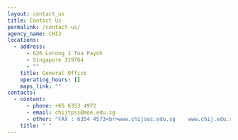 ```yaml
---
layout: contact_us
title: Contact Us
permalink: /contact-us/
agency_name: CHIJ
locations:
  - address:
      - 626 Lorong 1 Toa Payoh
      - Singapore 319764
      - ""
    title: General Office
    operating_hours: []
    maps_link: ""
contacts:
  - content:
      - phone: +65 6353 4972
      - email: chijtpss@moe.edu.sg
      - other: "FAX : 6354 4573<br>www.chijsec.edu.sg    www.chij.edu.sg"
    title: " "
---
```


